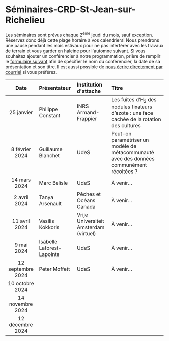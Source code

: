 # Séminaires-CRD-St-Jean-sur-Richelieu

Les séminaires sont prévus chaque 2<sup>ème</sup> jeudi du mois, sauf exception. Réservez donc déjà cette plage horaire à vos calendriers! Nous prendrons une pause pendant les mois estivaux pour ne pas interférer avec les travaux de terrain et vous garder en haleine pour l'automne suivant. Si vous souhaitez ajouter un conférencier à notre programmation, prière de remplir le [formulaire suivant](https://forms.gle/4AdTmvQZ8aKynkMx6) afin de spécifier le nom du conférencier, la date de sa présentation et son titre. Il est aussi possible de [nous écrire directement par courriel](mailto:pierre-luc.chagnon@agr.gc.ca) si vous préférez. 

Date|Présentateur|Institution d'attache|Titre
:----:|:-------|:-------------|:------------------------------|
25 janvier|Philippe Constant|INRS Armand-Frappier|Les fuites d’H<sub>2</sub> des nodules fixateurs d’azote : une face cachée de la rotation des cultures
8 février 2024|Guillaume Blanchet|UdeS|Peut-on paramétriser un modèle de métacommunauté avec des données communément récoltées ?
14 mars 2024|Marc Belisle|UdeS|À venir...
2 avril 2024|Tanya Arsenault|Pêches et Océans Canada|À venir...
11 avril 2024|Vasilis Kokkoris|Vrije Universiteit Amsterdam (virtuel)|À venir...
9 mai 2024|Isabelle Laforest-Lapointe|UdeS|À venir...
12 septembre 2024|Peter Moffett|UdeS|À venir...
10 octobre 2024|||
14 novembre 2024|||
12 décembre 2024|||
